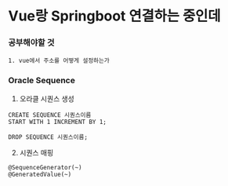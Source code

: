 # Vue랑 Springboot 연결하는 중인데

### 공부해야할 것
```
1. vue에서 주소를 어떻게 설정하는가
```

### Oracle Sequence
1. 오라클 시퀀스 생성
```
CREATE SEQUENCE 시퀀스이름
START WITH 1 INCREMENT BY 1;

DROP SEQUENCE 시퀀스이름;
```
2. 시퀀스 매핑
```
@SequenceGenerator(~)
@GeneratedValue(~)
```